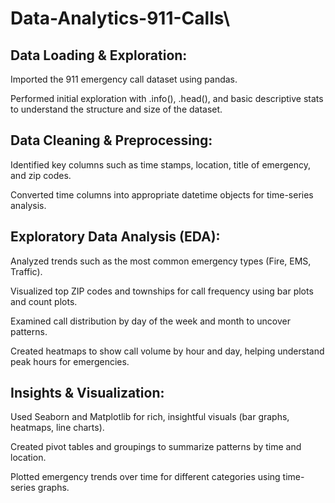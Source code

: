 # Data-Analytics-911-Calls\

## Data Loading & Exploration:

Imported the 911 emergency call dataset using pandas.

Performed initial exploration with .info(), .head(), and basic descriptive stats to understand the structure and size of the dataset.

## Data Cleaning & Preprocessing:

Identified key columns such as time stamps, location, title of emergency, and zip codes.

Converted time columns into appropriate datetime objects for time-series analysis.

## Exploratory Data Analysis (EDA):

Analyzed trends such as the most common emergency types (Fire, EMS, Traffic).

Visualized top ZIP codes and townships for call frequency using bar plots and count plots.

Examined call distribution by day of the week and month to uncover patterns.

Created heatmaps to show call volume by hour and day, helping understand peak hours for emergencies.

## Insights & Visualization:

Used Seaborn and Matplotlib for rich, insightful visuals (bar graphs, heatmaps, line charts).

Created pivot tables and groupings to summarize patterns by time and location.

Plotted emergency trends over time for different categories using time-series graphs.
